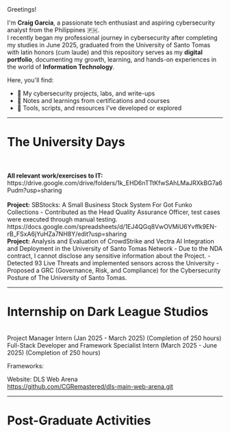 <html>
<head>
Greetings!


I'm **Craig Garcia**, a passionate tech enthusiast and aspiring cybersecurity analyst from the Philippines 🇵🇭.  
I recently began my professional journey in cybersecurity after completing my studies in June 2025, graduated from the University of Santo Tomas with latin honors (cum laude)
and this repository serves as my **digital portfolio**, documenting my growth, learning, and hands-on experiences in the world of **Information Technology**.

Here, you'll find:
- 🧠 My cybersecurity projects, labs, and write-ups  
- 🔐 Notes and learnings from certifications and courses  
- 🧰 Tools, scripts, and resources I've developed or explored

</head>

----------------------------------------------------------------------------------------------------------------------------------
<body>
<h1>The University Days</h1>
<br>
<br>
<b>All relevant work/exercises to IT:</b> https://drive.google.com/drive/folders/1k_EHD6nTTtKfwSAhLMaJRXkBG7a6Pudm?usp=sharing
<br>
<br>
<b>Project:</b> SBStocks: A Small Business Stock System For Got Funko Collections
- Contributed as the Head Quality Assurance Officer, test cases were executed through manual testing.
 <br>
 https://docs.google.com/spreadsheets/d/1EJ4QGq8VwOVMiU6Yvffk9EN-rB_FSxA6jYuHZa7NH8Y/edit?usp=sharing
 <br>  
<b>Project:</b> Analysis and Evaluation of CrowdStrike and Vectra AI Integration and Deployment in the University of Santo Tomas Network
- Due to the NDA contract, I cannot disclose any sensitive information about the Project.
- Detected 93 Live Threats and implemented sensors across the University
- Proposed a GRC (Governance, Risk, and Compliance) for the Cybersecurity Posture of The University of Santo Tomas.

----------------------------------------------------------------------------------------------------------------------------------
<h1>Internship on Dark League Studios</h1>
<br>
Project Manager Intern (Jan 2025 - March 2025) (Completion of 250 hours)
<br>
Full-Stack Developer and Framework Specialist Intern (March 2025 - June 2025) (Completion of 250 hours)

Frameworks: 

Website: DLS Web Arena
<br>
https://github.com/CGRemastered/dls-main-web-arena.git

----------------------------------------------------------------------------------------------------------------------------------

<h1>Post-Graduate Activities</h1>
<br>
</body>
